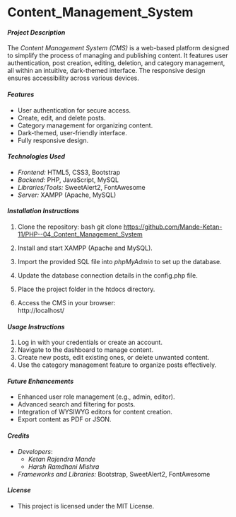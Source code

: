 # Content_Management_System

#### *Project Description*
The *Content Management System (CMS)* is a web-based platform designed to simplify the process of managing and publishing content. It features user authentication, post creation, editing, deletion, and category management, all within an intuitive, dark-themed interface. The responsive design ensures accessibility across various devices.

#### *Features*
- User authentication for secure access.
- Create, edit, and delete posts.
- Category management for organizing content.
- Dark-themed, user-friendly interface.
- Fully responsive design.

#### *Technologies Used*
- *Frontend:* HTML5, CSS3, Bootstrap  
- *Backend:* PHP, JavaScript, MySQL  
- *Libraries/Tools:* SweetAlert2, FontAwesome  
- *Server:* XAMPP (Apache, MySQL)

#### *Installation Instructions*
1. Clone the repository:
   bash
   git clone https://github.com/Mande-Ketan-11/PHP--04_Content_Management_System
   
2. Install and start XAMPP (Apache and MySQL).  
3. Import the provided SQL file into *phpMyAdmin* to set up the database.  
4. Update the database connection details in the config.php file.  
5. Place the project folder in the htdocs directory.  
6. Access the CMS in your browser:  
   http://localhost/<project-folder>  

#### *Usage Instructions*
1. Log in with your credentials or create an account.  
2. Navigate to the dashboard to manage content.  
3. Create new posts, edit existing ones, or delete unwanted content.  
4. Use the category management feature to organize posts effectively.  

#### *Future Enhancements*
- Enhanced user role management (e.g., admin, editor).  
- Advanced search and filtering for posts.  
- Integration of WYSIWYG editors for content creation.  
- Export content as PDF or JSON.  

#### *Credits*
- *Developers*:  
  - *Ketan Rajendra Mande*  
  - *Harsh Ramdhani Mishra*
- *Frameworks and Libraries:* Bootstrap, SweetAlert2, FontAwesome

#### *License*
- This project is licensed under the MIT License.
